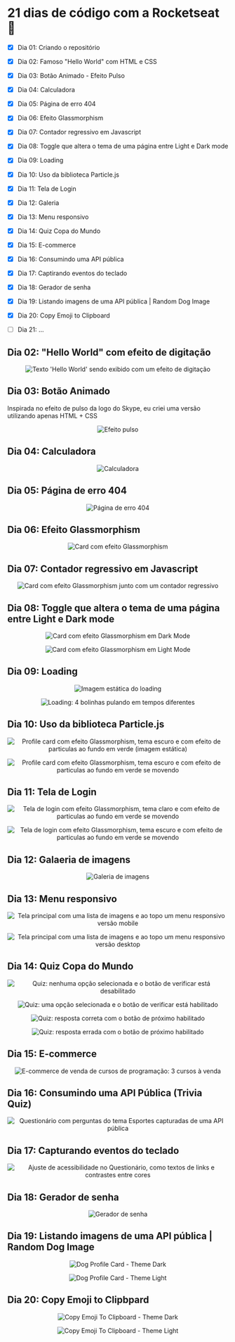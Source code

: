 # 21 dias de código com a Rocketseat 🚀

- [x] Dia 01: Criando o repositório
- [x] Dia 02: Famoso "Hello World" com HTML e CSS
- [x] Dia 03: Botão Animado - Efeito Pulso
- [x] Dia 04: Calculadora
- [x] Dia 05: Página de erro 404
- [x] Dia 06: Efeito Glassmorphism
- [x] Dia 07: Contador regressivo em Javascript
- [x] Dia 08: Toggle que altera o tema de uma página entre Light e Dark mode
- [x] Dia 09: Loading
- [x] Dia 10: Uso da biblioteca Particle.js
- [x] Dia 11: Tela de Login
- [x] Dia 12: Galeria
- [x] Dia 13: Menu responsivo
- [x] Dia 14: Quiz Copa do Mundo
- [x] Dia 15: E-commerce
- [x] Dia 16: Consumindo uma API pública
- [x] Dia 17: Captirando eventos do teclado
- [x] Dia 18: Gerador de senha
- [x] Dia 19: Listando imagens de uma API pública | Random Dog Image
- [x] Dia 20: Copy Emoji to Clipboard
- [ ] Dia 21: ...


## Dia 02: "Hello World" com efeito de digitação

<p align="center">
  <a><img src="./dia-02/dia-02-screenshot.png" alt="Texto 'Hello World' sendo exibido com um efeito de digitação" title="Texto 'Hello World' sendo exibido com um efeito de digitação"></a>
</p>

## Dia 03: Botão Animado

Inspirada no efeito de pulso da logo do Skype, eu criei uma versão utilizando apenas HTML + CSS

<p align="center">
  <a><img src="./dia-03/dia-03-screenshot.png" alt="Efeito pulso" title="Efeito pulso"></a>
</p>

## Dia 04: Calculadora

<p align="center">
  <a><img src="./dia-04/dia-04-screenshot.png" alt="Calculadora" title="Calculadora"></a>
</p>

## Dia 05: Página de erro 404

<p align="center">
  <a><img src="./dia-05/dia-05-screenshot.png" alt="Página de erro 404" title="Página de erro 404"></a>
</p>

## Dia 06: Efeito Glassmorphism

<p align="center">
  <a><img src="./dia-06/dia-06-screenshot.png" alt="Card com efeito Glassmorphism" title="Card com efeito Glassmorphism"></a>
</p>

## Dia 07: Contador regressivo em Javascript

<p align="center">
  <a><img src="./dia-07/dia-07-screenshot.png" alt="Card com efeito Glassmorphism junto com um contador regressivo" title="Card com efeito Glassmorphism junto com um contador regressivo"></a>
</p>

## Dia 08: Toggle que altera o tema de uma página entre Light e Dark mode

<p align="center">
  <a><img src="./dia-08/dia-08-screenshot-dark-mode.png" alt="Card com efeito Glassmorphism em Dark Mode" title="Card com efeito Glassmorphism em Dark Mode"></a>
</p>

<p align="center">
  <a><img src="./dia-08/dia-08-screenshot-light-mode.png" alt="Card com efeito Glassmorphism em Light Mode" title="Card com efeito Glassmorphism em Light Mode"></a>
</p>

## Dia 09: Loading

<p align="center">
  <a><img src="./dia-09/dia-09-screenshot.png" alt="Imagem estática do loading" title="Imagem estática do loading"></a>
</p>

<p align="center">
  <a><img src="./dia-09/loading.gif" alt="Loading: 4 bolinhas pulando em tempos diferentes" title="Loading: 4 bolinhas pulando em tempos diferentes"></a>
</p>

## Dia 10: Uso da biblioteca Particle.js

<p align="center">
  <a><img src="./dia-10/dia-10-screenshot.png" alt="Profile card com efeito Glassmorphism, tema escuro e com efeito de particulas ao fundo em verde (imagem estática)" title="Profile card com efeito Glassmorphism, tema escuro e com efeito de particulas ao fundo em verde (imagem estática)"></a>
</p>

<p align="center">
  <a><img src="./dia-10/dia-10-resultado-final.gif" alt="Profile card com efeito Glassmorphism, tema escuro e com efeito de particulas ao fundo em verde se movendo" title="Profile card com efeito Glassmorphism, tema escuro e com efeito de particulas ao fundo em verde se movendo"></a>
</p>

## Dia 11: Tela de Login

<p align="center">
  <a><img src="./dia-11/dia-11-screenshot-light-mode.png" alt="Tela de login com efeito Glassmorphism, tema claro e com efeito de particulas ao fundo em verde se movendo" title="Tela de login com efeito Glassmorphism, tema claro e com efeito de particulas ao fundo em verde se movendo"></a>
</p>

<p align="center">
  <a><img src="./dia-11/dia-11-screenshot-dark-mode.png" alt="Tela de login com efeito Glassmorphism, tema escuro e com efeito de particulas ao fundo em verde se movendo" title="Tela de login com efeito Glassmorphism, tema escuro e com efeito de particulas ao fundo em verde se movendo"></a>
</p>

## Dia 12: Galaeria de imagens

<p align="center">
  <a><img src="./dia-12/screenshot.png" alt="Galeria de imagens" title="Galeria de imagens"></a>
</p>

## Dia 13: Menu responsivo

<p align="center">
  <a><img src="./dia-13/dia-13-screenshot-mobile.png" alt="Tela principal com uma lista de imagens e ao topo um menu responsivo versão mobile" title="Tela principal com uma lista de imagens e ao topo um menu responsivo versão mobile"></a>
</p>

<p align="center">
  <a><img src="./dia-13/dia-13-screenshot-desktop.png" alt="Tela principal com uma lista de imagens e ao topo um menu responsivo versão desktop" title="Tela principal com uma lista de imagens e ao topo um menu responsivo versão desktop"></a>
</p>

## Dia 14: Quiz Copa do Mundo

<p align="center">
  <a><img src="./dia-14/dia-14-quiz.png" alt="Quiz: nenhuma opção selecionada e o botão de verificar está desabilitado" title="Quiz: nenhuma opção selecionada e o botão de verificar está desabilitado"></a>
</p>

<p align="center">
  <a><img src="./dia-14/dia-14-quiz-selecionado.png" alt="Quiz: uma opção selecionada e o botão de verificar está habilitado" title="Quiz: uma opção selecionada e o botão de verificar está habilitado"></a>
</p>

<p align="center">
  <a><img src="./dia-14/dia-14-certo.png" alt="Quiz: resposta correta com o botão de próximo habilitado" title="Quiz: resposta correta com o botão de próximo habilitado"></a>
</p>

<p align="center">
  <a><img src="./dia-14/dia-14-errado.png" alt="Quiz: resposta errada com o botão de próximo habilitado" title="Quiz: resposta errada com o botão de próximo habilitado"></a>
</p>

## Dia 15: E-commerce

<p align="center">
  <a><img src="./dia-15/dia-15-e-commerce.png" alt="E-commerce de venda de cursos de programação: 3 cursos à venda" title="E-commerce de venda de cursos de programação: 3 cursos à venda"></a>
</p>

## Dia 16: Consumindo uma API Pública (Trivia Quiz)

<p align="center">
  <a><img src="./dia-16/dia-16-consumindo-api-publica.png" alt="Questionário com perguntas do tema Esportes capturadas de uma API pública" title="Questionário com perguntas do tema Esportes capturadas de uma API pública"></a>
</p>


## Dia 17: Capturando eventos do teclado

<p align="center">
  <a><img src="./dia-17/dia-17-captura-de-eventos-e-acessibilidade.png" alt="Ajuste de acessibilidade no Questionário, como textos de links e contrastes entre cores" title="Ajuste de acessibilidade no Questionário, como textos de links e contrastes entre cores"></a>
</p>

## Dia 18: Gerador de senha

<p align="center">
  <a><img src="./dia-18/dia-18-screenshot.png" alt="Gerador de senha" title="Gerador de senha"></a>
</p>

## Dia 19: Listando imagens de uma API pública | Random Dog Image

<p align="center">
  <a><img src="./dia-19/dia-19-screenshot-dark-mode.png" alt="Dog Profile Card - Theme Dark" title="Dog Profile Card - Theme Dark"></a>
</p>

<p align="center">
  <a><img src="./dia-19/dia-19-screenshot-light-mode.png" alt="Dog Profile Card - Theme Light" title="Dog Profile Card - Theme Light"></a>
</p>

## Dia 20: Copy Emoji to Clipbpard

<p align="center">
  <a><img src="./assets/images/gallery/dia-20-dark-mode.png" alt="Copy Emoji To Clipboard - Theme Dark" title="Copy Emoji To Clipboard - Theme Dark"></a>
</p>

<p align="center">
  <a><img src="./assets/images/gallery/dia-20-light-mode.png" alt="Copy Emoji To Clipboard - Theme Light" title="Copy Emoji To Clipboard - Theme Light"></a>
</p>
